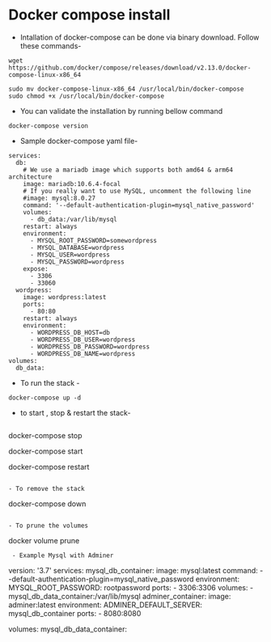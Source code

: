 # Docker compose install  
- Intallation of docker-compose can be done via binary download. Follow these commands-
```
wget https://github.com/docker/compose/releases/download/v2.13.0/docker-compose-linux-x86_64

sudo mv docker-compose-linux-x86_64 /usr/local/bin/docker-compose
sudo chmod +x /usr/local/bin/docker-compose
```
- You can validate the installation by running bellow command
```
docker-compose version
```


- Sample docker-compose yaml file-
```
services:
  db:
    # We use a mariadb image which supports both amd64 & arm64 architecture
    image: mariadb:10.6.4-focal
    # If you really want to use MySQL, uncomment the following line
    #image: mysql:8.0.27
    command: '--default-authentication-plugin=mysql_native_password'
    volumes:
      - db_data:/var/lib/mysql
    restart: always
    environment:
      - MYSQL_ROOT_PASSWORD=somewordpress
      - MYSQL_DATABASE=wordpress
      - MYSQL_USER=wordpress
      - MYSQL_PASSWORD=wordpress
    expose:
      - 3306
      - 33060
  wordpress:
    image: wordpress:latest
    ports:
      - 80:80
    restart: always
    environment:
      - WORDPRESS_DB_HOST=db
      - WORDPRESS_DB_USER=wordpress
      - WORDPRESS_DB_PASSWORD=wordpress
      - WORDPRESS_DB_NAME=wordpress
volumes:
  db_data:
```

- To run the stack -
```
docker-compose up -d 
```
- to start , stop  & restart the stack-
```
```
docker-compose stop

docker-compose start

docker-compose restart
```

- To remove the stack 
```
docker-compose down
```

- To prune the volumes
```
docker volume prune
```
 - Example Mysql with Adminer
```
version: '3.7'
services:
  mysql_db_container:
    image: mysql:latest
    command: --default-authentication-plugin=mysql_native_password
    environment:
      MYSQL_ROOT_PASSWORD: rootpassword
    ports:
      - 3306:3306
    volumes:
      - mysql_db_data_container:/var/lib/mysql
  adminer_container:
    image: adminer:latest
    environment:
      ADMINER_DEFAULT_SERVER: mysql_db_container
    ports:
      - 8080:8080

volumes:
  mysql_db_data_container:
```
